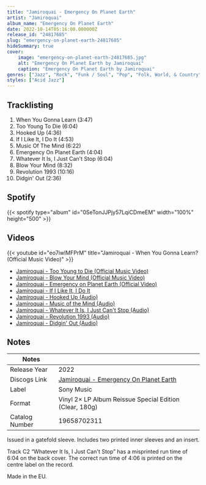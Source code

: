 ```yaml
---
title: "Jamiroquai - Emergency On Planet Earth"
artist: "Jamiroquai"
album_name: "Emergency On Planet Earth"
date: 2022-10-14T05:16:00.000000Z
release_id: "24817685"
slug: "emergency-on-planet-earth-24817685"
hideSummary: true
cover:
    image: "emergency-on-planet-earth-24817685.jpg"
    alt: "Emergency On Planet Earth by Jamiroquai"
    caption: "Emergency On Planet Earth by Jamiroquai"
genres: ["Jazz", "Rock", "Funk / Soul", "Pop", "Folk, World, & Country"]
styles: ["Acid Jazz"]
---
```


## Tracklisting
1. When You Gonna Learn (3:47)
2. Too Young To Die (6:04)
3. Hooked Up (4:36)
4. If I Like It, I Do It (4:53)
5. Music Of The Mind (6:22)
6. Emergency On Planet Earth (4:04)
7. Whatever It Is, I Just Can't Stop (6:04)
8. Blow Your Mind (8:32)
9. Revolution 1993 (10:16)
10. Didgin' Out (2:36)


## Spotify
{{< spotify type="album" id="0SeTonJJPjy57LqiCDmeEM" width="100%" height="500" >}}



## Videos
{{< youtube id="eo7iwlMFPrM" title="Jamiroquai - When You Gonna Learn? (Official Music Video)" >}}
- [Jamiroquai - Too Young to Die (Official Music Video)](https://www.youtube.com/watch?v=mjeWKssl8Ic)
- [Jamiroquai - Blow Your Mind (Official Music Video)](https://www.youtube.com/watch?v=MVTkbCCl3-I)
- [Jamiroquai - Emergency on Planet Earth (Official Video)](https://www.youtube.com/watch?v=zuR5TYI5Qkg)
- [Jamiroquai - If I Like It, I Do It](https://www.youtube.com/watch?v=up0swWdzr24)
- [Jamiroquai - Hooked Up (Audio)](https://www.youtube.com/watch?v=tljTNY1rMsU)
- [Jamiroquai - Music of the Mind (Audio)](https://www.youtube.com/watch?v=D4rur_x1Xi0)
- [Jamiroquai - Whatever It Is, I Just Can't Stop (Audio)](https://www.youtube.com/watch?v=m0O79CuOUPs)
- [Jamiroquai - Revolution 1993 (Audio)](https://www.youtube.com/watch?v=bKzV1pLDNp4)
- [Jamiroquai - Didgin' Out (Audio)](https://www.youtube.com/watch?v=pvyLdqbiHVg)

## Notes
| Notes          |             |
| ---------------| ----------- |
| Release Year   | 2022 |
| Discogs Link   | [Jamiroquai - Emergency On Planet Earth](https://www.discogs.com/release/24817685-Jamiroquai-Emergency-On-Planet-Earth) |
| Label          | Sony Music |
| Format         | Vinyl 2× LP Album Reissue Special Edition (Clear, 180g) |
| Catalog Number | 19658702311 |

Issued in a gatefold sleeve. Includes two printed inner sleeves and an insert.

Track C2 “Whatever It Is, I Just Can't Stop” has a misprinted run time of 6:04 on the back cover. The correct run time of 4:06 is printed on the centre label on the record.

Made in the EU.
